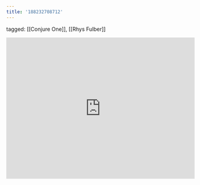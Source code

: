 ```yaml
---
title: '188232708712'
---
```

tagged: [[Conjure One]], [[Rhys Fulber]]
<iframe allow="accelerometer; autoplay; clipboard-write; encrypted-media; gyroscope; picture-in-picture" allowfullscreen="" frameborder="0" height="375" id="youtube_iframe" src="https://www.youtube.com/embed/a-FzN81ik4U?feature=oembed&amp;enablejsapi=1&amp;origin=https://safe.txmblr.com&amp;wmode=opaque" width="500"></iframe>